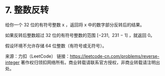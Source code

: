 # 7. 整数反转

给你一个 32 位的有符号整数 x ，返回将 x 中的数字部分反转后的结果。

如果反转后整数超过 32 位的有符号整数的范围 [−231,  231 − 1] ，就返回 0。

假设环境不允许存储 64 位整数（有符号或无符号）。

来源：力扣（LeetCode）
链接：<https://leetcode-cn.com/problems/reverse-integer>
著作权归领扣网络所有。商业转载请联系官方授权，非商业转载请注明出处。
